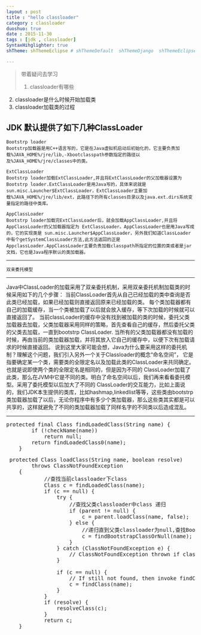 ```yaml
---
layout : post
title : "hello classloader"
category : classloader
duoshuo: true
date : 2015-11-30
tags : [jdk , classloader]
SyntaxHihglighter: true
shTheme: shThemeEclipse # shThemeDefault  shThemeDjango  shThemeEclipse  shThemeEmacs  shThemeFadeToGrey  shThemeMidnight  shThemeRDark

---
```

>带着疑问去学习    
>1.	classloader有哪些   
2.	classloader是什么时候开始加载类    
3.	classloader加载类的过程    



JDK 默认提供了如下几种ClassLoader
---

	Bootstrp loader
	Bootstrp加载器是用C++语言写的，它是在Java虚拟机启动后初始化的，它主要负责加载%JAVA_HOME%/jre/lib,-Xbootclasspath参数指定的路径以及%JAVA_HOME%/jre/classes中的类。
	
	ExtClassLoader  
	Bootstrp loader加载ExtClassLoader,并且将ExtClassLoader的父加载器设置为Bootstrp loader.ExtClassLoader是用Java写的，具体来说就是 sun.misc.Launcher$ExtClassLoader，ExtClassLoader主要加载%JAVA_HOME%/jre/lib/ext，此路径下的所有classes目录以及java.ext.dirs系统变量指定的路径中类库。
	
	AppClassLoader 
	Bootstrp loader加载完ExtClassLoader后，就会加载AppClassLoader,并且将AppClassLoader的父加载器指定为 ExtClassLoader。AppClassLoader也是用Java写成的，它的实现类是 sun.misc.Launcher$AppClassLoader，另外我们知道ClassLoader中有个getSystemClassLoader方法,此方法返回的正是AppclassLoader.AppClassLoader主要负责加载classpath所指定的位置的类或者是jar文档，它也是Java程序默认的类加载器。

---
	双亲委托模型
---

Java中ClassLoader的加载采用了双亲委托机制，采用双亲委托机制加载类的时候采用如下的几个步骤：
当前ClassLoader首先从自己已经加载的类中查询是否此类已经加载，如果已经加载则直接返回原来已经加载的类。
每个类加载器都有自己的加载缓存，当一个类被加载了以后就会放入缓存，等下次加载的时候就可以直接返回了。
当前classLoader的缓存中没有找到被加载的类的时候，委托父类加载器去加载，父类加载器采用同样的策略，首先查看自己的缓存，然后委托父类的父类去加载，一直到bootstrp ClassLoader.
当所有的父类加载器都没有加载的时候，再由当前的类加载器加载，并将其放入它自己的缓存中，以便下次有加载请求的时候直接返回。
说到这里大家可能会想，Java为什么要采用这样的委托机制？理解这个问题，我们引入另外一个关于Classloader的概念“命名空间”， 它是指要确定某一个类，需要类的全限定名以及加载此类的ClassLoader来共同确定。也就是说即使两个类的全限定名是相同的，但是因为不同的 ClassLoader加载了此类，那么在JVM中它是不同的类。明白了命名空间以后，我们再来看看委托模型。采用了委托模型以后加大了不同的 ClassLoader的交互能力，比如上面说的，我们JDK本生提供的类库，比如hashmap,linkedlist等等，这些类由bootstrp 类加载器加载了以后，无论你程序中有多少个类加载器，那么这些类其实都是可以共享的，这样就避免了不同的类加载器加载了同样名字的不同类以后造成混乱。

---


<pre class="brush: java; ">
protected final Class<?> findLoadedClass(String name) {
        if (!checkName(name))
            return null;
        return findLoadedClass0(name);
    }
</pre>



<pre class="brush: java; ">
 protected Class<?> loadClass(String name, boolean resolve)
        throws ClassNotFoundException
    {
			//查找当前classloader下class
            Class c = findLoadedClass(name);
            if (c == null) {
                try {
					//查找父类classloader中class 递归
                    if (parent != null) {
                        c = parent.loadClass(name, false);
                    } else {
						//递归直到父类classloader为null,查找Bootstrploader中的class
                        c = findBootstrapClassOrNull(name);
                    }
                } catch (ClassNotFoundException e) {
                    // ClassNotFoundException thrown if class not found
                }

                if (c == null) {
                    // If still not found, then invoke findClass in order
                    c = findClass(name);
                }
            }
            if (resolve) {
                resolveClass(c);
            }
            return c;
    }
</pre>


